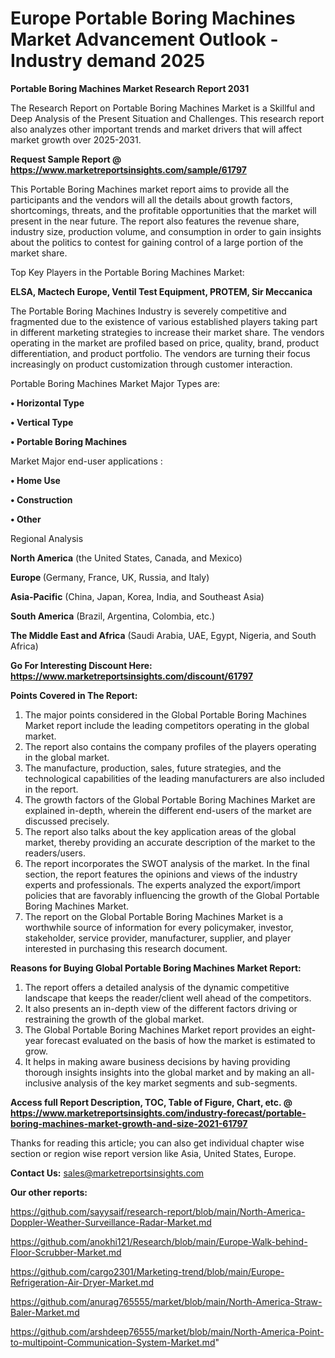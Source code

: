 # Europe Portable Boring Machines Market Advancement Outlook - Industry demand 2025

<strong>Portable Boring Machines Market Research Report 2031</strong>

The Research Report on Portable Boring Machines Market is a Skillful and Deep Analysis of the Present Situation and Challenges. This research report also analyzes other important trends and market drivers that will affect market growth over 2025-2031.

<strong>Request Sample Report @ <a href=https://www.marketreportsinsights.com/sample/61797>https://www.marketreportsinsights.com/sample/61797</a></strong>

This Portable Boring Machines market report aims to provide all the participants and the vendors will all the details about growth factors, shortcomings, threats, and the profitable opportunities that the market will present in the near future. The report also features the revenue share, industry size, production volume, and consumption in order to gain insights about the politics to contest for gaining control of a large portion of the market share.

Top Key Players in the Portable Boring Machines Market:

<strong>ELSA, Mactech Europe, Ventil Test Equipment, PROTEM, Sir Meccanica</strong>

The Portable Boring Machines Industry is severely competitive and fragmented due to the existence of various established players taking part in different marketing strategies to increase their market share. The vendors operating in the market are profiled based on price, quality, brand, product differentiation, and product portfolio. The vendors are turning their focus increasingly on product customization through customer interaction.

Portable Boring Machines Market Major Types are:

<strong>• Horizontal Type

• Vertical Type

• Portable Boring Machines</strong>

Market Major end-user applications :

<strong>• Home Use

• Construction

• Other</strong>

Regional Analysis

</u><strong><b>North America</b></strong> (the United States, Canada, and Mexico)

<strong><b>Europe </b></strong>(Germany, France, UK, Russia, and Italy)

<strong><b>Asia-Pacific</b></strong> (China, Japan, Korea, India, and Southeast Asia)

<strong><b>South America</b></strong> (Brazil, Argentina, Colombia, etc.)

<strong><b>The Middle East and Africa</b></strong> (Saudi Arabia, UAE, Egypt, Nigeria, and South Africa)

<strong>Go For Interesting Discount Here: <a href=https://www.marketreportsinsights.com/discount/61797>https://www.marketreportsinsights.com/discount/61797</a></strong>

<strong>Points Covered in The Report:</strong>
<ol>
  <li>The major points considered in the Global Portable Boring Machines Market report include the leading competitors operating in the global market.</li>
  <li>The report also contains the company profiles of the players operating in the global market.</li>
  <li>The manufacture, production, sales, future strategies, and the technological capabilities of the leading manufacturers are also included in the report.</li>
  <li>The growth factors of the Global Portable Boring Machines Market are explained in-depth, wherein the different end-users of the market are discussed precisely.</li>
  <li>The report also talks about the key application areas of the global market, thereby providing an accurate description of the market to the readers/users.</li>
  <li>The report incorporates the SWOT analysis of the market. In the final section, the report features the opinions and views of the industry experts and professionals. The experts analyzed the export/import policies that are favorably influencing the growth of the Global Portable Boring Machines Market.</li>
  <li>The report on the Global Portable Boring Machines Market is a worthwhile source of information for every policymaker, investor, stakeholder, service provider, manufacturer, supplier, and player interested in purchasing this research document.</li>
</ol>
<strong>Reasons for Buying Global Portable Boring Machines Market Report:</strong>

<ol>
  <li>The report offers a detailed analysis of the dynamic competitive landscape that keeps the reader/client well ahead of the competitors.</li>
  <li>It also presents an in-depth view of the different factors driving or restraining the growth of the global market.</li>
  <li>The Global Portable Boring Machines Market report provides an eight-year forecast evaluated on the basis of how the market is estimated to grow.</li>
  <li>It helps in making aware business decisions by having providing thorough insights insights into the global market and by making an all-inclusive analysis of the key market segments and sub-segments.</li>
</ol>
<strong>Access full Report Description, TOC, Table of Figure, Chart, etc. @ <a href=https://www.marketreportsinsights.com/industry-forecast/portable-boring-machines-market-growth-and-size-2021-61797>https://www.marketreportsinsights.com/industry-forecast/portable-boring-machines-market-growth-and-size-2021-61797</a></strong>


Thanks for reading this article; you can also get individual chapter wise section or region wise report version like Asia, United States, Europe.

<strong>Contact Us:</strong>
sales@marketreportsinsights.com

<strong>Our other reports:</strong>

<a href=https://github.com/sayysaif/research-report/blob/main/North-America-Doppler-Weather-Surveillance-Radar-Market.md>https://github.com/sayysaif/research-report/blob/main/North-America-Doppler-Weather-Surveillance-Radar-Market.md</a>

<a href=https://github.com/anokhi121/Research/blob/main/Europe-Walk-behind-Floor-Scrubber-Market.md>https://github.com/anokhi121/Research/blob/main/Europe-Walk-behind-Floor-Scrubber-Market.md</a>

<a href=https://github.com/cargo2301/Marketing-trend/blob/main/Europe-Refrigeration-Air-Dryer-Market.md>https://github.com/cargo2301/Marketing-trend/blob/main/Europe-Refrigeration-Air-Dryer-Market.md</a>

<a href=https://github.com/anurag765555/market/blob/main/North-America-Straw-Baler-Market.md>https://github.com/anurag765555/market/blob/main/North-America-Straw-Baler-Market.md</a>

<a href=https://github.com/arshdeep76555/market/blob/main/North-America-Point-to-multipoint-Communication-System-Market.md>https://github.com/arshdeep76555/market/blob/main/North-America-Point-to-multipoint-Communication-System-Market.md</a>"
